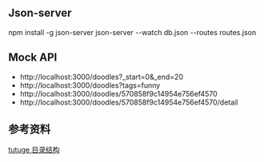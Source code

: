 ## Json-server
npm install -g json-server
json-server --watch db.json --routes routes.json

## Mock API
* http://localhost:3000/doodles?_start=0&_end=20
* http://localhost:3000/doodles?tags=funny
* http://localhost:3000/doodles/570858f9c14954e756ef4570
* http://localhost:3000/doodles/570858f9c14954e756ef4570/detail

## 参考资料
[tutuge 目录结构](http://tutuge.me/2015/02/01/iOS%E9%A1%B9%E7%9B%AE%E7%9A%84%E7%9B%AE%E5%BD%95%E7%BB%93%E6%9E%84-%E5%8E%9F%E5%88%9B/)
